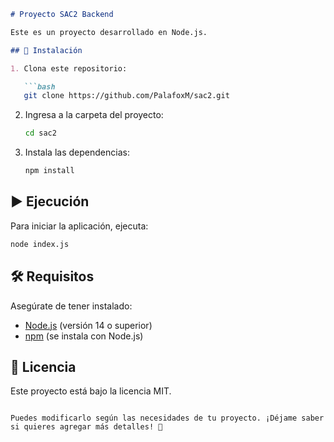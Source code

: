 

```markdown
# Proyecto SAC2 Backend

Este es un proyecto desarrollado en Node.js.

## 🚀 Instalación

1. Clona este repositorio:

   ```bash
   git clone https://github.com/PalafoxM/sac2.git
   ```

2. Ingresa a la carpeta del proyecto:

   ```bash
   cd sac2
   ```

3. Instala las dependencias:

   ```bash
   npm install
   ```

## ▶️ Ejecución

Para iniciar la aplicación, ejecuta:

```bash
node index.js
```

## 🛠 Requisitos

Asegúrate de tener instalado:

- [Node.js](https://nodejs.org/) (versión 14 o superior)
- [npm](https://www.npmjs.com/) (se instala con Node.js)

## 📄 Licencia

Este proyecto está bajo la licencia MIT.
```

Puedes modificarlo según las necesidades de tu proyecto. ¡Déjame saber si quieres agregar más detalles! 🚀
